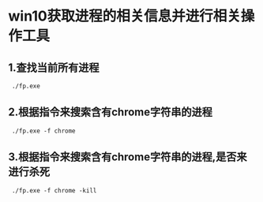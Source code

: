 # win10获取进程的相关信息并进行相关操作工具

## 1.查找当前所有进程
```
 ./fp.exe 
```
## 2.根据指令来搜索含有chrome字符串的进程 
```
 ./fp.exe -f chrome
```
## 3.根据指令来搜索含有chrome字符串的进程,是否来进行杀死
```
 ./fp.exe -f chrome -kill
```